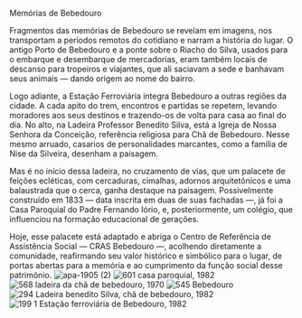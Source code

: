 Memórias de Bebedouro

Fragmentos das memórias de Bebedouro se revelam em imagens, nos transportam a períodos remotos do cotidiano e narram a história do lugar. O antigo Porto de Bebedouro e a ponte sobre o Riacho do Silva, usados para o embarque e desembarque de mercadorias, eram também locais de descanso para tropeiros e viajantes, que ali saciavam a sede e banhavam seus animais — dando origem ao nome do bairro.

Logo adiante, a Estação Ferroviária integra Bebedouro a outras regiões da cidade. A cada apito do trem, encontros e partidas se repetem, levando moradores aos seus destinos e trazendo-os de volta para casa ao final do dia.
No alto, na Ladeira Professor Benedito Silva, está a Igreja de Nossa Senhora da Conceição, referência religiosa para Chã de Bebedouro. Nesse mesmo arruado, casarios de personalidades marcantes, como a família de Nise da Silveira, desenham a paisagem.

Mas é no início dessa ladeira, no cruzamento de vias, que um palacete de feições ecléticas, com cercaduras, cimalhas, adornos arquitetônicos e uma balaustrada que o cerca, ganha destaque na paisagem. Possivelmente construído em 1833 — data inscrita em duas de suas fachadas —, já foi a Casa Paroquial do Padre Fernando Iório, e, posteriormente, um colégio, que influenciou na formação educacional de gerações.

Hoje, esse palacete está adaptado e abriga o Centro de Referência de Assistência Social — CRAS Bebedouro —, acolhendo diretamente a comunidade, reafirmando seu valor histórico e simbólico para o lugar, de portas abertas para a memória e ao cumprimento da função social desse patrimônio.
![apa-1905 (2)](https://github.com/user-attachments/assets/05d6cb0d-21cc-4c63-b09a-d2a5e2b3162a)
![601 casa paroquial, 1982](https://github.com/user-attachments/assets/2642f6fc-07ac-4037-a81d-1c3c27f120e8)
![568 ladeira da chã de bebedouro, 1970](https://github.com/user-attachments/assets/de7b9727-c529-4712-ba3d-d6657e6c6307)
![545 Bebedouro](https://github.com/user-attachments/assets/0de784c6-cf90-4725-abfb-bb2ee5f2d724)
![294 Ladeira benedito Silva, chã de bebedouro, 1982](https://github.com/user-attachments/assets/696946d3-8392-40ad-ab77-24dc74152450)
![199 1 Estação ferroviária de Bebedouro, 1982](https://github.com/user-attachments/assets/c783ff54-332b-4dd0-8d24-bb75f2e668e0)
